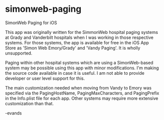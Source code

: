 simonweb-paging
===============

SimonWeb Paging for iOS

This app was originally written for the SimmonWeb hospital paging systems at Grady and Vanderbilt hospitals when I was working in those respective systems. For those systems, the app is available for free in the iOS App Store as 'Simon Web Emory/Grady' and 'Vandy Paging'.  It is wholly unsupported.

Paging within other hospital systems which are using a SimonWeb-based system may be possible using this app with minor modifications. I'm making the source code available in case it is useful. I am not able to provide developer or user level support for this.

The main customization needed when moving from Vandy to Emory was specified via the PagingHostName, PagingMaxCharacters, and PagingPrefix in the Info.plist file for each app. Other systems may require more extensive customization than that.

-evands
